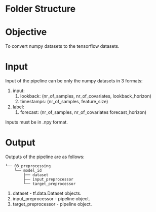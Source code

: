 # Folder Structure

# Objective

To convert numpy datasets to the tensorflow datasets.

# Input

Input of the pipeline can be only the numpy datasets in 3 formats:

1. input:
    1. lookback: (nr_of_samples, nr_of_covariates, lookback_horizon)
    2. timestamps: (nr_of_samples, feature_size)
2. label:
    1. forecast: (nr_of_samples, nr_of_covariates forecast_horizon)

Inputs must be in .npy format.

# Output

Outputs of the pipeline are as follows:

```
└── 03_preprocessing
    └── model_id
        ├── dataset
        ├── input_preprocessor
        └── target_preprocessor
```

1. dataset - tf.data.Dataset objects.
2. input_preprocessor - pipeline object.
3. target_preprocessor - pipeline object.